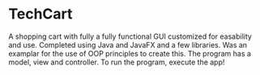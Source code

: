 # TechCart
A shopping cart with fully a fully functional GUI customized for easability and use.
Completed using Java and JavaFX and a few libraries. Was an examplar for the use of OOP principles to create this. The program has a model, view and controller. To run the program, execute the app!
